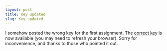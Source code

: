 ```yaml
---
layout: post
title: Key updated
slug: Key updated
---
```


I somehow posted the wrong key for the first assignment. The [correct key](/materials/pg.key.pdf) is now available (you may need to refresh your browser). Sorry for inconvenience, and thanks to those who pointed it out.
